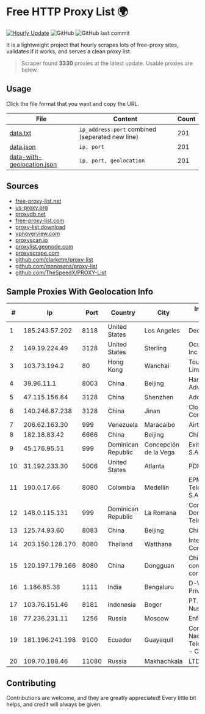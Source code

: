 
# Free HTTP Proxy List 🌍

[![Hourly Update](https://github.com/mertguvencli/http-proxy-list/actions/workflows/main.yml/badge.svg?branch=main)](https://github.com/mertguvencli/http-proxy-list/actions/workflows/main.yml)
![GitHub](https://img.shields.io/github/license/mertguvencli/http-proxy-list)
![GitHub last commit](https://img.shields.io/github/last-commit/mertguvencli/http-proxy-list)

It is a lightweight project that hourly scrapes lots of free-proxy sites, validates if it works, and serves a clean proxy list.


> Scraper found **3330** proxies at the latest update. Usable proxies are below.

## Usage

Click the file format that you want and copy the URL.


|File|Content|Count|
|----|-------|-----|
|[data.txt](https://raw.githubusercontent.com/mertguvencli/http-proxy-list/main/proxy-list/data.txt)|`ip_address:port` combined (seperated new line)|201|
|[data.json](https://raw.githubusercontent.com/mertguvencli/http-proxy-list/main/proxy-list/data.json)|`ip, port`|201|
|[data-with-geolocation.json](https://raw.githubusercontent.com/mertguvencli/http-proxy-list/main/proxy-list/data-with-geolocation.json)|`ip, port, geolocation`|201|

## Sources

* [free-proxy-list.net](https://free-proxy-list.net)
* [us-proxy.org](https://www.us-proxy.org)
* [proxydb.net](http://proxydb.net)
* [free-proxy-list.com](https://free-proxy-list.com/?page=&port=&type%5B%5D=http&type%5B%5D=https&up_time=0&search=Search)
* [proxy-list.download](https://www.proxy-list.download/HTTP)
* [vpnoverview.com](https://vpnoverview.com/privacy/anonymous-browsing/free-proxy-servers)
* [proxyscan.io](https://www.proxyscan.io)
* [proxylist.geonode.com](https://proxylist.geonode.com/api/proxy-list?limit=300&page=1&sort_by=lastChecked&sort_type=desc&protocols=http,https)
* [proxyscrape.com](https://api.proxyscrape.com/v2/?request=displayproxies&protocol=http&timeout=10000&country=all&ssl=all&anonymity=all)
* [github.com/clarketm/proxy-list](https://raw.githubusercontent.com/clarketm/proxy-list/master/proxy-list-raw.txt)
* [github.com/monosans/proxy-list](https://raw.githubusercontent.com/monosans/proxy-list/main/proxies/http.txt)
* [github.com/TheSpeedX/PROXY-List](https://raw.githubusercontent.com/TheSpeedX/PROXY-List/master/http.txt)


## Sample Proxies With Geolocation Info

|#|Ip|Port|Country|City|Internet Service Provider|
|-|--|----|-------|----|-------------------------|
|1|185.243.57.202|8118|United States|Los Angeles|DediPath|
|2|149.19.224.49|3128|United States|Sterling|Oculus Networks Inc|
|3|103.73.194.2|80|Hong Kong|Wanchai|TouchPal HK Co., Limited|
|4|39.96.11.1|8003|China|Beijing|Hangzhou Alibaba Advertising Co|
|5|47.115.156.64|3128|China|Shenzhen|Addresses CNNIC|
|6|140.246.87.238|3128|China|Jinan|Cloud Computing Corporation|
|7|206.62.163.30|999|Venezuela|Maracaibo|Airtek Solutions C.A.|
|8|182.18.83.42|6666|China|Beijing|China Mobile|
|9|45.176.95.51|999|Dominican Republic|Concepción de la Vega|Exito Vision Cable S.A.S|
|10|31.192.233.30|5006|United States|Atlanta|PDK LLC|
|11|190.0.17.66|8080|Colombia|Medellín|EPM Telecomunicaciones S.A. E.S.P.|
|12|148.0.115.131|999|Dominican Republic|La Romana|Compañía Dominicana de Teléfonos S. A.|
|13|125.74.93.60|8083|China|Beijing|Chinanet|
|14|203.150.128.170|8080|Thailand|Watthana|Internet Thailand Company Ltd|
|15|120.197.179.166|8080|China|Dongguan|China Mobile communications corporation|
|16|1.186.85.38|1111|India|Bengaluru|D-VoiS Broadband Private Limited|
|17|103.76.151.46|8181|Indonesia|Bogor|PT. Java Digital Nusantara|
|18|77.236.231.11|1256|Russia|Moscow|Enforta-MSK|
|19|181.196.241.198|9100|Ecuador|Guayaquil|Corporacion Nacional De Telecomunicaciones - CNT EP|
|20|109.70.188.46|11080|Russia|Makhachkala|LTD "Elektrosvyaz"|



## Contributing

Contributions are welcome, and they are greatly appreciated! Every
little bit helps, and credit will always be given.

